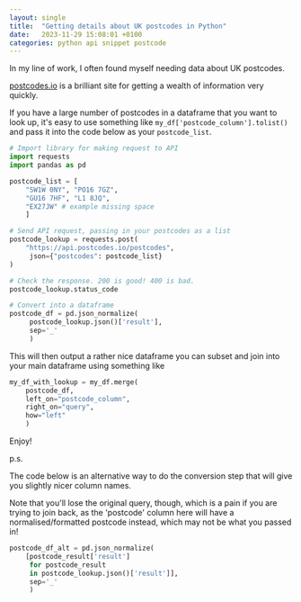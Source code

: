 ```yaml
---
layout: single
title:  "Getting details about UK postcodes in Python"
date:   2023-11-29 15:08:01 +0100
categories: python api snippet postcode
---
```


In my line of work, I often found myself needing data about UK postcodes. 

[postcodes.io](https://postcodes.io/) is a brilliant site for getting a wealth of information very quickly. 

If you have a large number of postcodes in a dataframe that you want to look up, it's easy to use something like `my_df['postcode_column'].tolist()` and pass it into the code below as your `postcode_list`.

```python
# Import library for making request to API
import requests
import pandas as pd

postcode_list = [
    "SW1W 0NY", "PO16 7GZ", 
    "GU16 7HF", "L1 8JQ", 
    "EX27JW" # example missing space
    ]

# Send API request, passing in your postcodes as a list
postcode_lookup = requests.post(
    "https://api.postcodes.io/postcodes", 
     json={"postcodes": postcode_list}
)

# Check the response. 200 is good! 400 is bad.  
postcode_lookup.status_code

# Convert into a dataframe
postcode_df = pd.json_normalize(
     postcode_lookup.json()['result'],
     sep='_'
     )
```



This will then output a rather nice dataframe you can subset and join into your main dataframe using something like

```python
my_df_with_lookup = my_df.merge(
    postcode_df, 
    left_on="postcode_column", 
    right_on="query", 
    how="left"
    )
```

Enjoy!

p.s. 

The code below is an alternative way to do the conversion step that will give you slightly nicer column names.

Note that you'll lose the original query, though, which is a pain if you are trying to join back, as the 'postcode' 
column here will have a normalised/formatted postcode instead, which may not be what you passed in!

``` python
postcode_df_alt = pd.json_normalize(
    [postcode_result['result'] 
     for postcode_result 
     in postcode_lookup.json()['result']],
     sep='_'
     )
```
